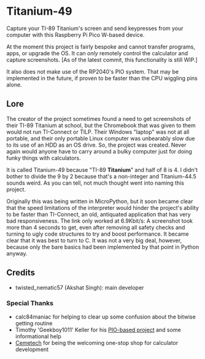 # Titanium-49

Capture your TI-89 Titanium's screen and send keypresses from your computer with this Raspberry Pi Pico W-based device.

At the moment this project is fairly bespoke and cannot transfer programs, apps, or upgrade the OS. It can *only* remotely control the calculator and capture screenshots. [As of the latest commit, this functionality is still WIP.]

It also does not make use of the RP2040's PIO system. That may be implemented in the future, if proven to be faster than the CPU wiggling pins alone.

## Lore

The creator of the project sometimes found a need to get screenshots of their TI-89 Titanium at school, but the Chromebook that was given to them would not run TI-Connect or TILP. Their Windows "laptop" was not at all portable, and their only portable Linux computer was unbearably slow due to its use of an HDD as an OS drive. So, the project was created. Never again would anyone have to carry around a bulky computer just for doing funky things with calculators.

It is called Titanium-49 because "TI-89 **Titanium**" and half of 8 is 4. I didn't bother to divide the 9 by 2 because that's a non-integer and Titanium-44.5 sounds weird. As you can tell, not much thought went into naming this project.

Originally this was being written in MicroPython, but it soon became clear that the speed limitations of the interpreter would hinder the project's ability to be faster than TI-Connect, an old, antiquated application that has very bad responsiveness. The link only worked at 6.9Kbit/s: A screenshot took more than 4 seconds to get, even after removing all safety checks and turning to ugly code structures to try and boost performance. It became clear that it was best to turn to C. It was not a very big deal, however, because only the bare basics had been implemented by that point in Python anyway.

## Credits

* twisted_nematic57 (Akshat Singh): main developer

### Special Thanks

* calc84maniac for helping to clear up some confusion about the bitwise getting routine
* Timothy 'Geekboy1011' Keller for his [PIO-based project](https://github.com/geekbozu/PicoSilverLink) and some informational help
* [Cemetech](https://cemetech.net) for being the welcoming one-stop shop for calculator development
